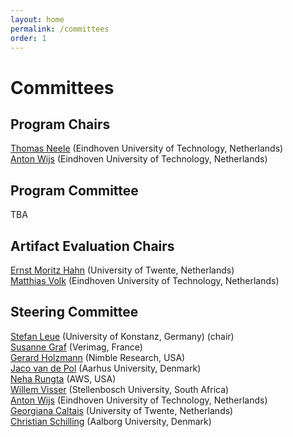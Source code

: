 ```yaml
---
layout: home
permalink: /committees
order: 1
---
```


# Committees


## Program Chairs

[Thomas Neele](https://tneele.com/) (Eindhoven University of Technology, Netherlands)  
[Anton Wijs](https://www.win.tue.nl/~awijs/) (Eindhoven University of Technology, Netherlands)  

## Program Committee

TBA

## Artifact Evaluation Chairs

[Ernst Moritz Hahn](https://emhahn.de/) (University of Twente, Netherlands)  
[Matthias Volk](https://volkm.github.io/) (Eindhoven University of Technology, Netherlands)  

## Steering Committee

[Stefan Leue](https://www.sen.uni-konstanz.de/members/prof-dr-stefan-leue/) (University of Konstanz, Germany) (chair)  
[Susanne Graf](http://www-verimag.imag.fr/~graf/) (Verimag, France)  
[Gerard Holzmann](https://spinroot.com/gerard/) (Nimble Research, USA)  
[Jaco van de Pol](https://cs.au.dk/~jaco/) (Aarhus University, Denmark)  
[Neha Rungta](https://www.amazon.science/author/neha-rungta) (AWS, USA)  
[Willem Visser](http://www.cs.sun.ac.za/~wvisser/) (Stellenbosch University, South Africa)  
[Anton Wijs](https://www.win.tue.nl/~awijs/) (Eindhoven University of Technology, Netherlands)  
[Georgiana Caltais](https://www.georgianacaltais.com/) (University of Twente, Netherlands)  
[Christian Schilling](https://www.christianschilling.net/) (Aalborg University, Denmark)  
